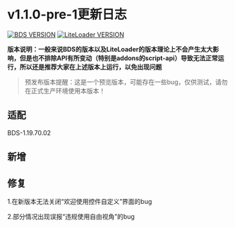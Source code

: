 # v1.1.0-pre-1更新日志

[![BDS VERSION](https://img.shields.io/badge/BDS-1.19.70.02-green?style=for-the-badge&logo=appveyor)](https://www.minecraft.net/en-us/download/server/bedrock)
[![LiteLoader VERSION](https://img.shields.io/badge/LiteLoader-暂未匹配版本-red?style=for-the-badge&logo=appveyor)](https://github.com/LiteLDev/LiteLoaderBDS/releases/tag/2.11.0)

**版本说明：一般来说BDS的版本以及LiteLoader的版本理论上不会产生太大影响，但是也不排除API有所变动（特别是addons的script-api）导致无法正常运行，所以还是推荐大家在上述版本上运行，以免出现问题**

> 预发布版本提醒：这是一个预览版本，可能存在一些bug，仅供测试，请勿在正式生产环境使用本版本！

## 适配

BDS-1.19.70.02

## 新增


## 修复

1.在新版本无法关闭“欢迎使用控件自定义”界面的bug

2.部分情况出现误报“违规使用自由视角”的bug


